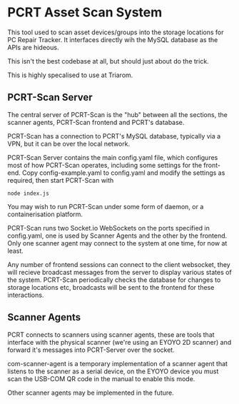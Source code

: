 # PCRT Asset Scan System

This tool used to scan asset devices/groups into the storage locations for PC Repair Tracker. It interfaces directly wih the MySQL database as the APIs are hideous.

This isn't the best codebase at all, but should just about do the trick.

This is highly specalised to use at Triarom.

## PCRT-Scan Server
The central server of PCRT-Scan is the "hub" between all the sections, the scanner agents, PCRT-Scan frontend and PCRT's database.

PCRT-Scan has a connection to PCRT's MySQL database, typically via a VPN, but it can be over the local network. 

PCRT-Scan Server contains the main config.yaml file, which configures most of how PCRT-Scan operates, including some settings for the front-end.
Copy config-example.yaml to config.yaml and modify the settings as required, then start PCRT-Scan with

```
node index.js
```

You may wish to run PCRT-Scan under some form of daemon, or a containerisation platform. 

PCRT-Scan runs two Socket.io WebSockets on the ports specified in config.yaml, one is used by Scanner Agents and the other by the frontend.
Only one scanner agent may connect to the system at one time, for now at least.

Any number of frontend sessions can connect to the client websocket, they will recieve broadcast messages from the server to display various states of the system.
PCRT-Scan periodically checks the database for changes to storage locations etc, broadcasts will be sent to the frontend for these interactions.

## Scanner Agents

PCRT connects to scanners using scanner agents, these are tools that interface with the physical scanner (we're using an EYOYO 2D scanner) and forward it's messages into PCRT-Server over the socket. 

com-scanner-agent is a temporary implementation of a scanner agent that listens to the scanner as a serial device, on the EYOYO device you must scan the USB-COM QR code in the manual to enable this mode.

Other scanner agents may be implemented in the future.

